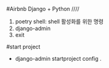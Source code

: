 #Airbnb Django + Python ////

1. poetry shell: shell 활성화를 위한 명령
2. django-admin
3. exit

#start project

- django-admin startproject config .
